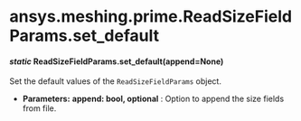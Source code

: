 # ansys.meshing.prime.ReadSizeFieldParams.set_default



#### *static* ReadSizeFieldParams.set_default(append=None)

Set the default values of the `ReadSizeFieldParams` object.

* **Parameters:**
  **append: bool, optional**
  : Option to append the size fields from file.

<!-- !! processed by numpydoc !! -->

